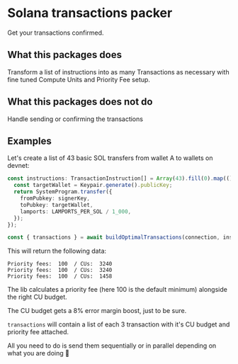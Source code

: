# Solana transactions packer
Get your transactions confirmed.

## What this packages does
Transform a list of instructions into as many Transactions as necessary with fine tuned Compute Units and Priority Fee setup.

## What this packages does not do
Handle sending or confirming the transactions

## Examples
Let's create a list of 43 basic SOL transfers from wallet A to wallets on devnet:
```ts
const instructions: TransactionInstruction[] = Array(43).fill(0).map(() => {
  const targetWallet = Keypair.generate().publicKey;
  return SystemProgram.transfer({
    fromPubkey: signerKey,
    toPubkey: targetWallet,
    lamports: LAMPORTS_PER_SOL / 1_000,
  });
});

const { transactions } = await buildOptimalTransactions(connection, instructions, signerKey, []);
```

This will return the following data:
```
Priority fees:  100  / CUs:  3240
Priority fees:  100  / CUs:  3240
Priority fees:  100  / CUs:  1458
```

The lib calculates a priority fee (here 100 is the default minimum) alongside the right CU budget.

The CU budget gets a 8% error margin boost, just to be sure.

`transactions` will contain a list of each 3 transaction with it's CU budget and priority fee attached. 

All you need to do is send them sequentially or in parallel depending on what you are doing 🤝
